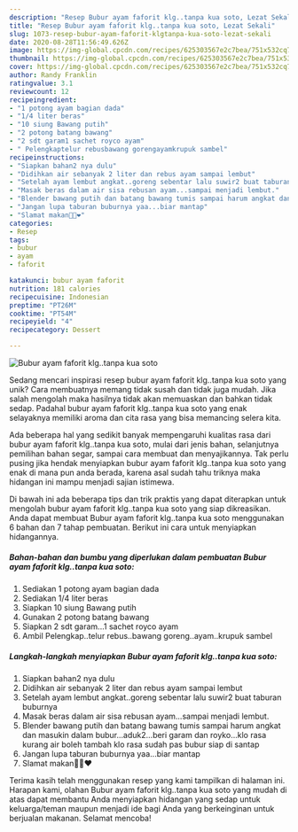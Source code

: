 ```yaml
---
description: "Resep Bubur ayam faforit klg..tanpa kua soto, Lezat Sekali"
title: "Resep Bubur ayam faforit klg..tanpa kua soto, Lezat Sekali"
slug: 1073-resep-bubur-ayam-faforit-klgtanpa-kua-soto-lezat-sekali
date: 2020-08-28T11:56:49.626Z
image: https://img-global.cpcdn.com/recipes/625303567e2c7bea/751x532cq70/bubur-ayam-faforit-klgtanpa-kua-soto-foto-resep-utama.jpg
thumbnail: https://img-global.cpcdn.com/recipes/625303567e2c7bea/751x532cq70/bubur-ayam-faforit-klgtanpa-kua-soto-foto-resep-utama.jpg
cover: https://img-global.cpcdn.com/recipes/625303567e2c7bea/751x532cq70/bubur-ayam-faforit-klgtanpa-kua-soto-foto-resep-utama.jpg
author: Randy Franklin
ratingvalue: 3.1
reviewcount: 12
recipeingredient:
- "1 potong ayam bagian dada"
- "1/4 liter beras"
- "10 siung Bawang putih"
- "2 potong batang bawang"
- "2 sdt garam1 sachet royco ayam"
- " Pelengkaptelur rebusbawang gorengayamkrupuk sambel"
recipeinstructions:
- "Siapkan bahan2 nya dulu"
- "Didihkan air sebanyak 2 liter dan rebus ayam sampai lembut"
- "Setelah ayam lembut angkat..goreng sebentar lalu suwir2 buat taburan buburnya"
- "Masak beras dalam air sisa rebusan ayam...sampai menjadi lembut."
- "Blender bawang putih dan batang bawang tumis sampai harum angkat dan masukin dalam bubur...aduk2...beri garam dan royko...klo rasa kurang air boleh tambah klo rasa sudah pas bubur siap di santap"
- "Jangan lupa taburan buburnya yaa...biar mantap"
- "Slamat makan🙏🙏❤️"
categories:
- Resep
tags:
- bubur
- ayam
- faforit

katakunci: bubur ayam faforit 
nutrition: 181 calories
recipecuisine: Indonesian
preptime: "PT26M"
cooktime: "PT54M"
recipeyield: "4"
recipecategory: Dessert

---
```



![Bubur ayam faforit klg..tanpa kua soto](https://img-global.cpcdn.com/recipes/625303567e2c7bea/751x532cq70/bubur-ayam-faforit-klgtanpa-kua-soto-foto-resep-utama.jpg)

Sedang mencari inspirasi resep bubur ayam faforit klg..tanpa kua soto yang unik? Cara membuatnya memang tidak susah dan tidak juga mudah. Jika salah mengolah maka hasilnya tidak akan memuaskan dan bahkan tidak sedap. Padahal bubur ayam faforit klg..tanpa kua soto yang enak selayaknya memiliki aroma dan cita rasa yang bisa memancing selera kita.

Ada beberapa hal yang sedikit banyak mempengaruhi kualitas rasa dari bubur ayam faforit klg..tanpa kua soto, mulai dari jenis bahan, selanjutnya pemilihan bahan segar, sampai cara membuat dan menyajikannya. Tak perlu pusing jika hendak menyiapkan bubur ayam faforit klg..tanpa kua soto yang enak di mana pun anda berada, karena asal sudah tahu triknya maka hidangan ini mampu menjadi sajian istimewa.




Di bawah ini ada beberapa tips dan trik praktis yang dapat diterapkan untuk mengolah bubur ayam faforit klg..tanpa kua soto yang siap dikreasikan. Anda dapat membuat Bubur ayam faforit klg..tanpa kua soto menggunakan 6 bahan dan 7 tahap pembuatan. Berikut ini cara untuk menyiapkan hidangannya.

<!--inarticleads1-->

##### Bahan-bahan dan bumbu yang diperlukan dalam pembuatan Bubur ayam faforit klg..tanpa kua soto:

1. Sediakan 1 potong ayam bagian dada
1. Sediakan 1/4 liter beras
1. Siapkan 10 siung Bawang putih
1. Gunakan 2 potong batang bawang
1. Siapkan 2 sdt garam...1 sachet royco ayam
1. Ambil  Pelengkap..telur rebus..bawang goreng..ayam..krupuk sambel




<!--inarticleads2-->

##### Langkah-langkah menyiapkan Bubur ayam faforit klg..tanpa kua soto:

1. Siapkan bahan2 nya dulu
1. Didihkan air sebanyak 2 liter dan rebus ayam sampai lembut
1. Setelah ayam lembut angkat..goreng sebentar lalu suwir2 buat taburan buburnya
1. Masak beras dalam air sisa rebusan ayam...sampai menjadi lembut.
1. Blender bawang putih dan batang bawang tumis sampai harum angkat dan masukin dalam bubur...aduk2...beri garam dan royko...klo rasa kurang air boleh tambah klo rasa sudah pas bubur siap di santap
1. Jangan lupa taburan buburnya yaa...biar mantap
1. Slamat makan🙏🙏❤️




Terima kasih telah menggunakan resep yang kami tampilkan di halaman ini. Harapan kami, olahan Bubur ayam faforit klg..tanpa kua soto yang mudah di atas dapat membantu Anda menyiapkan hidangan yang sedap untuk keluarga/teman maupun menjadi ide bagi Anda yang berkeinginan untuk berjualan makanan. Selamat mencoba!
